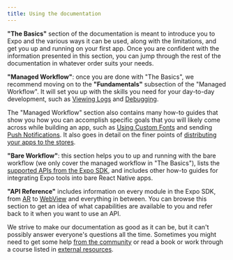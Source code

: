 ```yaml
---
title: Using the documentation
---
```


**"The Basics"** section of the documentation is meant to introduce you to Expo and the various ways it can be used, along with the limitations, and get you up and running on your first app. Once you are confident with the information presented in this section, you can jump through the rest of the documentation in whatever order suits your needs.

**"Managed Workflow"**: once you are done with "The Basics", we recommend moving on to the **"Fundamentals"** subsection of the "Managed Workflow". It will set you up with the skills you need for your day-to-day development, such as [Viewing Logs](../workflow/logging.md) and [Debugging](../workflow/debugging.md).

The "Managed Workflow" section also contains many how-to guides that show you how you can accomplish specific goals that you will likely come across while building an app, such as [Using Custom Fonts](../guides/using-custom-fonts.md) and sending [Push Notifications](../push-notifications/overview.md). It also goes in detail on the finer points of [distributing your apps to the stores](../distribution/introduction.md).

**"Bare Workflow"**: this section helps you to up and running with the bare workflow (we only cover the managed workflow in "The Basics"), lists the [supported APIs from the Expo SDK](../bare/unimodules-full-list.md), and includes other how-to guides for integrating Expo tools into bare React Native apps.

**"API Reference"** includes information on every module in the Expo SDK, from [AR](/versions/latest/sdk/AR/) to [WebView](../versions/latest/sdk/webview.md) and everything in between. You can browse this section to get an idea of what capabilities are available to you and refer back to it when you want to use an API.

We strive to make our documentation as good as it can be, but it can't possibly answer everyone's questions all the time. Sometimes you might need to get some help [from the community](community.md) or read a book or work through a course listed in [external resources](additional-resources.md).
